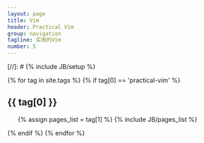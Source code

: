 ```yaml
---
layout: page
title: Vim
header: Practical Vim
group: navigation
tagline: 实用的Vim
number: 5
---
```

[//]: # {% include JB/setup %}

{% for tag in site.tags %} 
  {% if tag[0] == 'practical-vim' %}

  <h2 id="{{ tag[0] }}-ref">{{ tag[0] }}</h2>
  <ul>
    {% assign pages_list = tag[1] %}  
    {% include JB/pages_list %}
  </ul>
  {% endif %}
{% endfor %}

